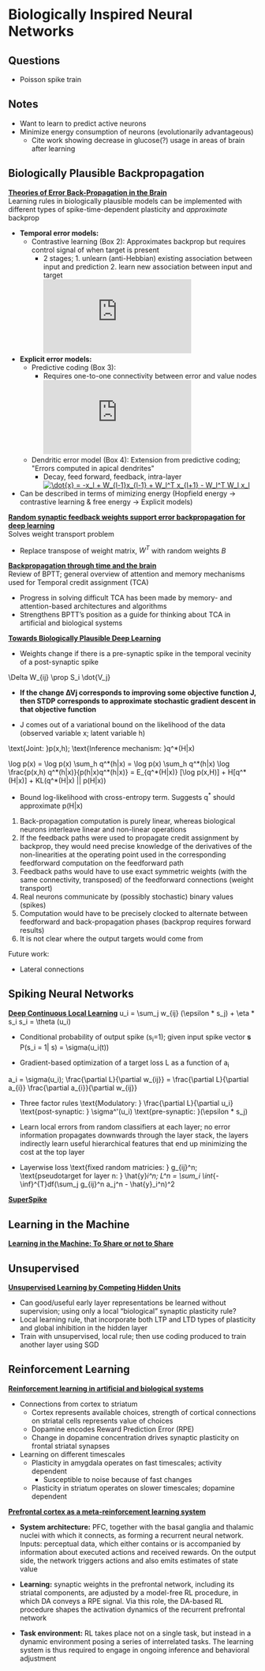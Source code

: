 # Biologically Inspired Neural Networks

## Questions
* Poisson spike train

## Notes
* Want to learn to predict active neurons
* Minimize energy consumption of neurons (evolutionarily advantageous)
  * Cite work showing decrease in glucose(?) usage in areas of brain after learning

## Biologically Plausible Backpropagation  
**[Theories of Error Back-Propagation in the Brain](https://www.sciencedirect.com/science/article/pii/S1364661319300129)**  
Learning rules in biologically plausible models can be implemented with different types of spike-time-dependent plasticity and *approximate* backprop
* **Temporal error models:**
  * Contrastive learning (Box 2): Approximates backprop but requires control signal of when target is present
    * 2 stages; 1. unlearn (anti-Hebbian) existing association between input and prediction 2. learn new association between input and target  
    ![](https://latex.codecogs.com/gif.latex?%5Ccenter%20%5CDelta%20W%20%5Csim%20%28t%20-%20x_L%29x%5ET_%7BL-1%7D%20%3D%20-%20x_L%20x%5ET_%7BL-1%7D%20&plus;%20t%20x%5ET_%7BL-1%7D%20%5Cnewline%20%5Ccenter%20%5CDelta%20W%20%5Csim%20%5Cdelta_L%20x%5ET_%7BL-1%7D)
* **Explicit error models:**
  * Predictive coding (Box 3):
    * Requires one-to-one connectivity between error and value nodes  
    ![](https://latex.codecogs.com/gif.latex?%5Ctext%7BError%20Node%3A%20%7D%20%5Cdelta_l%20%3D%20x_l%20-%20W_%7Bl-1%7D%20x_%7Bl-1%7D%20%5Cnewline%20%5Ctext%7BValue%20Node%3A%20%7D%5Cdot%7Bx%7D%20%3D%20-%20%5Cdelta_l%20&plus;%20W_l%5ET%20%5Cdelta_%7Bl&plus;1%7D)
  * Dendritic error model (Box 4): Extension from predictive coding; "Errors computed in apical dendrites"
    * Decay, feed forward, feedback, intra-layer  
    <a href="https://www.codecogs.com/eqnedit.php?latex=\dot{x}&space;=&space;-x_l&space;&plus;&space;W_{l-1}x_{l-1}&space;&plus;&space;W_l^T&space;x_{l&plus;1}&space;-&space;W_l^T&space;W_l&space;x_l" target="_blank"><img src="https://latex.codecogs.com/gif.latex?\dot{x}&space;=&space;-x_l&space;&plus;&space;W_{l-1}x_{l-1}&space;&plus;&space;W_l^T&space;x_{l&plus;1}&space;-&space;W_l^T&space;W_l&space;x_l" title="\dot{x} = -x_l + W_{l-1}x_{l-1} + W_l^T x_{l+1} - W_l^T W_l x_l" /></a>
* Can be described in terms of mimizing energy (Hopfield energy &rarr; contrastive learning & free energy &rarr; Explicit models)

**[Random synaptic feedback weights support error backpropagation for deep learning](https://www.nature.com/articles/ncomms13276)**  
Solves weight transport problem
* Replace transpose of weight matrix, *W<sup>T</sup>* with random weights *B*

**[Backpropagation through time and the brain](https://reader.elsevier.com/reader/sd/pii/S0959438818302009?token=5BD5FEC9246457E7B82A1D05CF9552D0A225AB8D2019AAA0B40DCC24F5578198F246669B22A804E1B99C966BAA4EF6C6)**  
Review of BPTT; general overview of attention and memory mechanisms used for Temporal credit assignment (TCA)
* Progress in solving difficult TCA has been made by memory- and attention-based architectures and algorithms
* Strengthens BPTT’s position as a guide for thinking about TCA in artificial and biological systems

**[Towards Biologically Plausible Deep Learning]()**
* Weights change if there is a pre-synaptic spike in the temporal vecinity of a post-synaptic spike

\Delta W_{ij} \prop S_i \dot{V_j}

* **If the change ∆Vj corresponds to improving some objective function J, then STDP corresponds to approximate stochastic gradient descent in that objective function**

* J comes out of a variational bound on the likelihood of the data (observed variable x; latent variable h)

\text{Joint: }p(x,h); \text{Inference mechanism: }q^\*(H|x)

\log p(x) = \log p(x) \sum_h q^\*(h|x)
= \log p(x) \sum_h q^\*(h|x) \log \frac{p(x,h) q^\*(h|x)}{p(h|x)q^\*(h|x)}
= E_{q^\*(H|x)} [\log p(x,H)] + H[q^\*(H|x)] + KL(q^\*(H|x) || p(H|x))
* Bound log-likelihood with cross-entropy term. Suggests q<sup>\*</sup> should approximate p(H|x)


1. Back-propagation computation is purely linear, whereas biological neurons interleave linear and non-linear operations
2. If the feedback paths were used to propagate credit assignment by backprop, they would need precise knowledge of the derivatives of the non-linearities at the operating point used in the corresponding feedforward computation on the feedforward
path
3. Feedback paths would have to use exact symmetric weights (with the same connectivity,
transposed) of the feedforward connections (weight transport)
4. Real neurons communicate by (possibly stochastic) binary values
(spikes)
5. Computation would have to be precisely clocked to alternate between feedforward and back-propagation phases (backprop requires forward results)
6. It is not clear where the output targets would come from

Future work:
* Lateral connections


## Spiking Neural Networks
**[Deep Continuous Local Learning]()**
u_i = \sum_j w_{ij} (\epsilon * s_j) + \eta * s_i
s_i = \theta (u_i)

* Conditional probability of output spike (s<sub>i</sub>=1); given input spike vector **s**
P(s_i = 1| s) = \sigma(u_i(t))

* Gradient-based optimization of a target loss L as a function of a<sub>i</sub>

a_i = \sigma(u_i); \frac{\partial L}{\partial w_{ij}} = \frac{\partial L}{\partial a_{i}} \frac{\partial a_{i}}{\partial w_{ij}}

* Three factor rules
\text{Modulatory: } \frac{\partial L}{\partial u_i} \text{post-synaptic: } \sigma^'(u_i) \text{pre-synaptic: }(\epsilon * s_j)

* Learn local errors from random classifiers at each layer;  no error information propagates downwards through the layer stack, the layers indirectly learn useful hierarchical features that end up minimizing the cost at the top layer

* Layerwise loss
\text{fixed random matricies: } g_{ij}^n; \text{pseudotarget for layer n: } \hat{y}_i^n;  L^n = \sum_i \int_{-\inf}^{T}df(\sum_j g_{ij}^n a_j^n - \hat{y}_i^n)^2

**[SuperSpike]()**

## Learning in the Machine
**[Learning in the Machine: To Share or not to Share]()**

## Unsupervised
**[Unsupervised Learning by Competing Hidden Units](https://arxiv.org/pdf/1806.10181.pdf)**  
* Can good/useful early layer representations be learned without supervision; using only a local “biological” synaptic plasticity rule?
* Local learning rule, that incorporate both LTP and LTD types of plasticity and global inhibition in the hidden layer
* Train with unsupervised, local rule; then use coding produced to train another layer using SGD

## Reinforcement Learning
**[Reinforcement learning in artificial and biological systems](https://www.nature.com/articles/s42256-019-0025-4#ref-CR69)**
* Connections from cortex to striatum
  * Cortex represents available choices, strength of cortical connections on striatal cells represents value of choices
  * Dopamine encodes Reward Prediction Error (RPE)
  * Change in dopamine concentration drives synaptic plasticity on frontal striatal synapses
* Learning on different timescales
  * Plasticity in amygdala operates on fast timescales; activity dependent
    * Susceptible to noise because of fast changes
  * Plasticity in striatum operates on slower timescales; dopamine dependent

**[Prefrontal cortex as a meta-reinforcement learning system]()**
* **System architecture:** PFC, together with the basal ganglia and thalamic nuclei with which it connects, as forming a recurrent neural network. Inputs: perceptual data, which either contains or is accompanied by information about executed actions and received rewards. On the output side, the network triggers actions and also emits estimates of state value

* **Learning:** synaptic weights in the prefrontal network, including its striatal components, are adjusted by a model-free RL procedure, in which DA conveys a RPE signal. Via this role, the DA-based RL procedure shapes the activation dynamics of the recurrent prefrontal network

* **Task environment:** RL takes place not on a single task, but instead in a dynamic environment posing a series of interrelated tasks. The learning system is thus
required to engage in ongoing inference and behavioral adjustment
